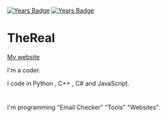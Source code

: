 

[![Years Badge](https://badges.pufler.dev/years/voxain?style=for-the-badge)](https://badges.pufler.dev)
[![Years Badge](https://badges.pufler.dev/repos/voxain?style=for-the-badge)](https://badges.pufler.dev)


# TheReal #

[My website](https://therealoneguy.cf)

I'm a coder.

I code in Python , C++ , C# and JavaScript.

#  #

I'm programming "Email Checker" "Tools" "Websites".

# #

